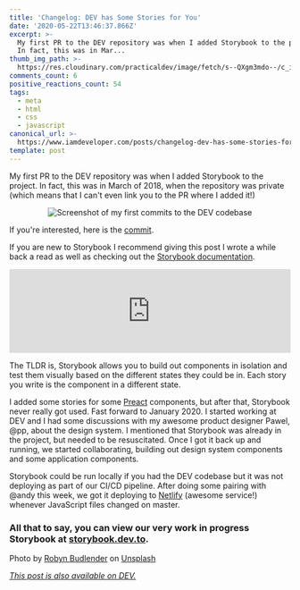 ```yaml
---
title: 'Changelog: DEV has Some Stories for You'
date: '2020-05-22T13:46:37.866Z'
excerpt: >-
  My first PR to the DEV repository was when I added Storybook to the project.
  In fact, this was in Mar...
thumb_img_path: >-
  https://res.cloudinary.com/practicaldev/image/fetch/s--QXgm3mdo--/c_imagga_scale,f_auto,fl_progressive,h_420,q_auto,w_1000/https://dev-to-uploads.s3.amazonaws.com/i/ln7awag96agh8pxsjsui.jpg
comments_count: 6
positive_reactions_count: 54
tags:
  - meta
  - html
  - css
  - javascript
canonical_url: >-
  https://www.iamdeveloper.com/posts/changelog-dev-has-some-stories-for-you-15kn/
template: post
---
```


My first PR to the DEV repository was when I added Storybook to the project. In fact, this was in March of 2018, when the repository was private (which means that I can't even link you to the PR where I added it!)

<center>

![Screenshot of my first commits to the DEV codebase](https://dev-to-uploads.s3.amazonaws.com/i/x23u4dfcyplsubjkouzp.png)

</center>

If you're interested, here is the [commit](https://github.com/thepracticaldev/dev.to/commit/6a8df8c8ddec739280325c0000d6d32593f70ed0).

If you are new to Storybook I recommend giving this post I wrote a while back a read as well as checking out the [Storybook documentation](https://storybook.js.org/docs/basics/introduction/).

<iframe class="liquidTag" src="https://dev.to/embed/link?args=https%3A%2F%2Fdev.to%2Fnickytonline%2Fgetting-started-with-react-storybook-9jh" style="border: 0; width: 100%;"></iframe>

The TLDR is, Storybook allows you to build out components in isolation and test them visually based on the different states they could be in. Each story you write is the component in a different state.

I added some stories for some [Preact](https://preactjs.com/) components, but after that, Storybook never really got used. Fast forward to January 2020. I started working at DEV and I had some discussions with my awesome product designer Pawel, @pp, about the design system. I mentioned that Storybook was already in the project, but needed to be resuscitated. Once I got it back up and running, we started collaborating, building out design system components and some application components.

Storybook could be run locally if you had the DEV codebase but it was not deploying as part of our CI/CD pipeline. After doing some pairing with @andy this week, we got it deploying to [Netlify](https://www.netlify.com/) (awesome service!) whenever JavaScript files changed on master.

### **All that to say, you can view our very work in progress Storybook at [storybook.dev.to](https://storybook.dev.to).**

Photo by [Robyn Budlender](https://unsplash.com/@robzy_m?utm_source=unsplash&utm_medium=referral&utm_content=creditCopyText) on [Unsplash](https://unsplash.com/s/photos/stories?utm_source=unsplash&utm_medium=referral&utm_content=creditCopyText)

_[This post is also available on DEV.](https://dev.to/devteam/changelog-dev-has-some-stories-for-you-15kn)_

<script>
const parent = document.getElementsByTagName('head')[0];
const script = document.createElement('script');
script.type = 'text/javascript';
script.src = 'https://cdnjs.cloudflare.com/ajax/libs/iframe-resizer/4.1.1/iframeResizer.min.js';
script.charset = 'utf-8';
script.onload = function() {
    window.iFrameResize({}, '.liquidTag');
};
parent.appendChild(script);
</script>
